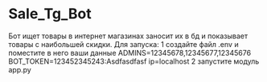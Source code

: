 # Sale_Tg_Bot
Бот ищет товары в интернет магазинах заносит их в бд и показывает товары с наибольшей скидки.
Для запуска:
1 создайте файл .env и поместите в него ваши данные
ADMINS=12345678,12345677,12345676
BOT_TOKEN=123452345243:Asdfasdfasf
ip=localhost
2 запустите модуль app.py


